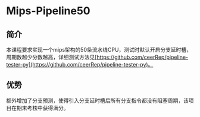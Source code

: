 # Mips-Pipeline50

## 简介
本课程要求实现一个mips架构的50条流水线CPU，测试时默认开启分支延时槽，周期数越少分数越高，详细测试方法见[https://github.com/ceerRep/pipeline-tester-py](https://github.com/ceerRep/pipeline-tester-py)。

## 优势
额外增加了分支预测，使得引入分支延时槽后所有分支指令都没有阻塞周期，该项目在期末考核中获得满分。

